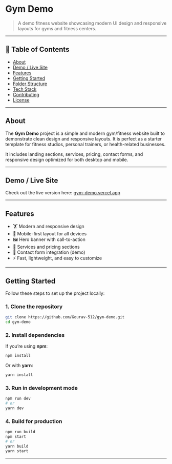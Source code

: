 # Gym Demo

> A demo fitness website showcasing modern UI design and responsive layouts for gyms and fitness centers.

---

## 🚀 Table of Contents

* [About](#about)
* [Demo / Live Site](#demo--live-site)
* [Features](#features)
* [Getting Started](#getting-started)
* [Folder Structure](#folder-structure)
* [Tech Stack](#tech-stack)
* [Contributing](#contributing)
* [License](#license)

---

## About

The **Gym Demo** project is a simple and modern gym/fitness website built to demonstrate clean design and responsive layouts. It is perfect as a starter template for fitness studios, personal trainers, or health-related businesses.

It includes landing sections, services, pricing, contact forms, and responsive design optimized for both desktop and mobile.

---

## Demo / Live Site

Check out the live version here: [gym-demo.vercel.app](https://gym-demo.vercel.app)

---

## Features

* 🏋️ Modern and responsive design
* 📱 Mobile-first layout for all devices
* 🖼️ Hero banner with call-to-action
* 💪 Services and pricing sections
* 📩 Contact form integration (demo)
* ⚡ Fast, lightweight, and easy to customize

---

## Getting Started

Follow these steps to set up the project locally:

### 1. Clone the repository

```bash
git clone https://github.com/Gourav-512/gym-demo.git
cd gym-demo
```

### 2. Install dependencies

If you’re using **npm**:

```bash
npm install
```

Or with **yarn**:

```bash
yarn install
```

### 3. Run in development mode

```bash
npm run dev
# or
yarn dev
```

### 4. Build for production

```bash
npm run build
npm start
# or
yarn build
yarn start
```

---
